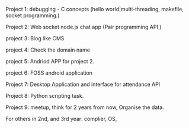 Project 1: debugging - C concepts (hello world|multi-threading, makefile, socket programming.)

Project 2: Web socket node.js chat app (Pair programming API )

project 3: Blog like CMS

project 4: Check the domain name  

project 5:  Andriod APP for project 2. 

project 6: FOSS android application

Project 7: Desktop Application and interface for attendance API

Project 8: Python scripting task.

Project 9: meetup, think for 2 years from now, Organise the data. 

For others in 2nd, and 3rd year: complier, OS, 
